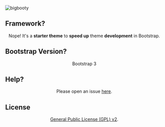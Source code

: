 <img src="https://github.com/pjhampton/BigBooty/blob/master/static/images/logos/banner.png" alt="bigbooty">

## Framework? 

<p align="center">Nope! It's a <strong>starter theme</strong> to <strong>speed up</strong> theme <strong>development</strong> in Bootstrap.</p>

## Bootstrap Version?

<p align="center">Bootstrap 3</p>

## Help? 

<p align="center">Please open an issue <a href="https://gituhb.com/pjhampton/BigBooty/issues">here</a>.</p>

## License

<p align="center"><a href="https://github.com/pjhampton/BigBooty/blob/master/licence">General Public License (GPL) v2</a>.</p>
